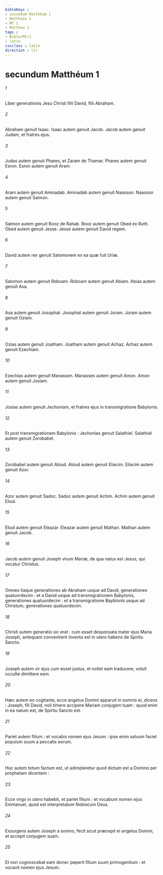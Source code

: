 ```yaml
---
bibleKeys : 
- secundum Matthéum 1
- Matthieu 1
- Mt 1
- Matthew 1
tags : 
- Bible/Mt/1
- latin
cssclass : latin
direction : ltr
---
```


# secundum Matthéum 1

###### 1
Liber generationis Jesu Christi filii David, filii Abraham.
###### 2
Abraham genuit Isaac. Isaac autem genuit Jacob. Jacob autem genuit Judam, et fratres ejus.
###### 3
Judas autem genuit Phares, et Zaram de Thamar. Phares autem genuit Esron. Esron autem genuit Aram.
###### 4
Aram autem genuit Aminadab. Aminadab autem genuit Naasson. Naasson autem genuit Salmon.
###### 5
Salmon autem genuit Booz de Rahab. Booz autem genuit Obed ex Ruth. Obed autem genuit Jesse. Jesse autem genuit David regem.
###### 6
David autem rex genuit Salomonem ex ea quæ fuit Uriæ.
###### 7
Salomon autem genuit Roboam. Roboam autem genuit Abiam. Abias autem genuit Asa.
###### 8
Asa autem genuit Josophat. Josophat autem genuit Joram. Joram autem genuit Oziam.
###### 9
Ozias autem genuit Joatham. Joatham autem genuit Achaz. Achaz autem genuit Ezechiam.
###### 10
Ezechias autem genuit Manassen. Manasses autem genuit Amon. Amon autem genuit Josiam.
###### 11
Josias autem genuit Jechoniam, et fratres ejus in transmigratione Babylonis.
###### 12
Et post transmigrationem Babylonis : Jechonias genuit Salathiel. Salathiel autem genuit Zorobabel.
###### 13
Zorobabel autem genuit Abiud. Abiud autem genuit Eliacim. Eliacim autem genuit Azor.
###### 14
Azor autem genuit Sadoc. Sadoc autem genuit Achim. Achim autem genuit Eliud.
###### 15
Eliud autem genuit Eleazar. Eleazar autem genuit Mathan. Mathan autem genuit Jacob.
###### 16
Jacob autem genuit Joseph virum Mariæ, de qua natus est Jesus, qui vocatur Christus.
###### 17
Omnes itaque generationes ab Abraham usque ad David, generationes quatuordecim : et a David usque ad transmigrationem Babylonis, generationes quatuordecim : et a transmigratione Bayblonis usque ad Christum, generationes quatuordecim.
###### 18
Christi autem generatio sic erat : cum esset desponsata mater ejus Maria Joseph, antequam convenirent inventa est in utero habens de Spiritu Sancto.
###### 19
Joseph autem vir ejus cum esset justus, et nollet eam traducere, voluit occulte dimittere eam.
###### 20
Hæc autem eo cogitante, ecce angelus Domini apparuit in somnis ei, dicens : Joseph, fili David, noli timere accipere Mariam conjugem tuam : quod enim in ea natum est, de Spiritu Sancto est.
###### 21
Pariet autem filium : et vocabis nomen ejus Jesum : ipse enim salvum faciet populum suum a peccatis eorum.
###### 22
Hoc autem totum factum est, ut adimpleretur quod dictum est a Domino per prophetam dicentem :
###### 23
Ecce virgo in utero habebit, et pariet filium : et vocabunt nomen ejus Emmanuel, quod est interpretatum Nobiscum Deus.
###### 24
Exsurgens autem Joseph a somno, fecit sicut præcepit ei angelus Domini, et accepit conjugem suam.
###### 25
Et non cognoscebat eam donec peperit filium suum primogenitum : et vocavit nomen ejus Jesum.

